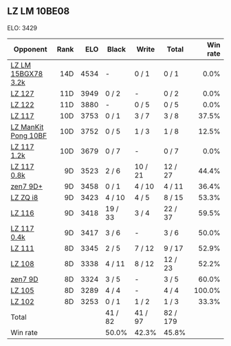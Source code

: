 ## LZ LM 10BE08 ##

ELO: 3429

Opponent | Rank | ELO | Black | Write | Total | Win rate
---------|-----:|----:|-------|-------|-------|-------:
[LZ LM 15BGX78 3.2k](LZ%20LM%2015BGX78%203.2k.md) | 14D | 4534 | - | 0 / 1 | 0 / 1 | 0.0%
[LZ 127](LZ%20127.md) | 11D | 3949 | 0 / 2 | - | 0 / 2 | 0.0%
[LZ 122](LZ%20122.md) | 11D | 3880 | - | 0 / 5 | 0 / 5 | 0.0%
[LZ 117](LZ%20117.md) | 10D | 3753 | 0 / 1 | 3 / 7 | 3 / 8 | 37.5%
[LZ ManKit Pong 10BF](LZ%20ManKit%20Pong%2010BF.md) | 10D | 3752 | 0 / 5 | 1 / 3 | 1 / 8 | 12.5%
[LZ 117 1.2k](LZ%20117%201.2k.md) | 10D | 3679 | 0 / 7 | - | 0 / 7 | 0.0%
[LZ 117 0.8k](LZ%20117%200.8k.md) | 9D | 3523 | 2 / 6 | 10 / 21 | 12 / 27 | 44.4%
[zen7 9D+](zen7%209D+.md) | 9D | 3458 | 0 / 1 | 4 / 10 | 4 / 11 | 36.4%
[LZ ZQ i8](LZ%20ZQ%20i8.md) | 9D | 3423 | 4 / 10 | 4 / 5 | 8 / 15 | 53.3%
[LZ 116](LZ%20116.md) | 9D | 3418 | 19 / 33 | 3 / 4 | 22 / 37 | 59.5%
[LZ 117 0.4k](LZ%20117%200.4k.md) | 9D | 3417 | 3 / 6 | - | 3 / 6 | 50.0%
[LZ 111](LZ%20111.md) | 8D | 3345 | 2 / 5 | 7 / 12 | 9 / 17 | 52.9%
[LZ 108](LZ%20108.md) | 8D | 3338 | 4 / 11 | 8 / 12 | 12 / 23 | 52.2%
[zen7 9D](zen7%209D.md) | 8D | 3324 | 3 / 5 | - | 3 / 5 | 60.0%
[LZ 105](LZ%20105.md) | 8D | 3289 | 4 / 4 | - | 4 / 4 | 100.0%
[LZ 102](LZ%20102.md) | 8D | 3253 | 0 / 1 | 1 / 2 | 1 / 3 | 33.3%
Total | | | 41 / 82 | 41 / 97 | 82 / 179 | 
Win rate| | | 50.0% | 42.3% | 45.8% | 
